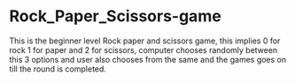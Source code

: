 # Rock_Paper_Scissors-game
This is the beginner level Rock paper and scissors game, this implies 0 for rock 1 for paper and 2 for scissors, computer chooses randomly between this 3 options and user also chooses from the same and the games goes on till the round is completed.
